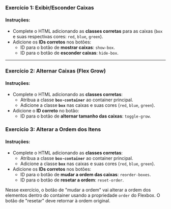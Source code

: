 
### **Exercício 1: Exibir/Esconder Caixas**

#### Instruções:
- Complete o HTML adicionando as **classes corretas** para as caixas (`box` e suas respectivas cores: `red`, `blue`, `green`).
- Adicione os **IDs corretos** nos botões:
  - ID para o botão de **mostrar caixas**: `show-box`.
  - ID para o botão de **esconder caixas**: `hide-box`.

---

### **Exercício 2: Alternar Caixas (Flex Grow)**

#### Instruções:
- Complete o HTML adicionando as **classes corretas**:
  - Atribua a classe **`box-container`** ao container principal.
  - Adicione a classe **`box`** nas caixas e suas cores (`red`, `blue`, `green`).
- Adicione o **ID correto** no botão:
  - ID para o botão de **alternar tamanho das caixas**: `toggle-grow`.


### **Exercício 3: Alterar a Ordem dos Itens**

#### Instruções:
- Complete o HTML adicionando as **classes corretas**:
  - Atribua a classe **`box-container`** ao container principal.
  - Adicione a classe **`box`** nas caixas e suas cores (`red`, `blue`, `green`).
- Adicione os **IDs corretos** nos botões:
  - ID para o botão de **mudar a ordem das caixas**: `reorder-boxes`.
  - ID para o botão de **resetar a ordem**: `reset-order`.

Nesse exercício, o botão de "mudar a ordem" vai alterar a ordem dos elementos dentro do container usando a propriedade `order` do Flexbox. O botão de "resetar" deve retornar à ordem original.

